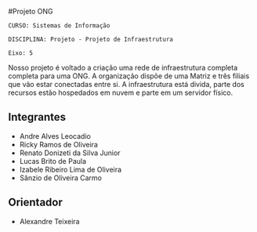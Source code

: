 #Projeto ONG

`CURSO: Sistemas de Informação`

`DISCIPLINA: Projeto - Projeto de Infraestrutura`

`Eixo: 5`

Nosso projeto é voltado a criação uma rede de infraestrutura completa completa para uma ONG. A organização dispõe de uma Matriz e três filiais que vão estar conectadas entre si. A infraestrutura está divida, parte dos recursos estão hospedados em nuvem e parte em um servidor físico.

## Integrantes

* Andre Alves Leocadio
* Ricky Ramos de Oliveira
* Renato Donizeti da Silva Junior
* Lucas Brito de Paula
* Izabele Ribeiro Lima de Oliveira
* Sânzio de Oliveira Carmo

## Orientador

* Alexandre Teixeira


